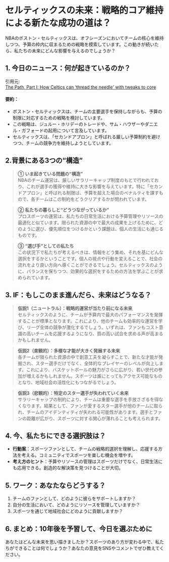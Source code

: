 # セルティックスの未来：戦略的コア維持による新たな成功の道は？

NBAのボストン・セルティックスは、オフシーズンにおいてチームの核心を維持しつつ、予算の枠内に収まるための戦略を模索しています。この動きが続いたら、私たちの未来にどんな影響を与えるのでしょうか？

## 1. 今日のニュース：何が起きているのか？

引用元:  
[The Path, Part I: How Celtics can ‘thread the needle' with tweaks to core](https://www.nbcsportsboston.com/nba/boston-celtics/offseason-preview-jrue-holiday-trade-sam-hauser-daniel-gafford/711422/)

#### 要約：
- ボストン・セルティックスは、チームの主要選手を保持しながらも、予算の制限に対応するための戦略を検討しています。
- この戦略は、ジュルー・ホリデーのトレードや、サム・ハウザーやダニエル・ガフォードの起用について言及しています。
- セルティックスは、「セカンドアプロン」と呼ばれる厳しい予算制約を避けつつ、チームの競争力を維持しようとしています。

## 2.背景にある3つの“構造”

> **① いま起きている問題の“構造”**  
NBAのチーム運営は、厳しいサラリーキャップ制度のもとで行われており、これが選手の獲得や維持に大きな影響を与えています。特に「セカンドアプロン」と呼ばれる制限は、予算を超えた場合のペナルティを課すもので、各チームはこの制約をどうクリアするかが問われています。

> **② 私たちの暮らしと“どうつながっているか”**  
プロスポーツの運営は、私たちの日常生活における予算管理やリソースの最適化と似ています。限られた資源の中で最大の成果を上げるために、どのように選び、優先順位をつけるかという課題は、個人の生活にも通じるものです。

> **③ “選び手”としての私たち**  
この状況下で私たちが考えるべきは、情報をどう集め、それを基にどんな選択をするかということです。個人の視点や行動を変えることで、社会の流れをより良い方向へ導くことができるでしょう。セルティックスのように、バランスを保ちつつ、効果的な選択をするための方法を学ぶことが求められています。

## 3. IF：もしこのまま進んだら、未来はどうなる？

> **仮説1（ニュートラル）：戦略的運営が当たり前になる未来**  
> セルティックスのように、チームが予算内で最大のパフォーマンスを発揮することが標準となります。これにより、他のチームも効率的な運営を学び、リーグ全体の競争が激化するでしょう。いずれは、ファンもコスト意識の高いチームを応援するようになり、質の高い試合を求める声が高まるかもしれません。

> **仮説2（楽観的）：多様な才能が大きく発展する未来**  
> 各チームが限られた資源の中で創意工夫を凝らすことで、新たな才能が発掘され、スター選手だけでなく、全体的なプレイヤーのレベルが向上します。これにより、バスケットボールの魅力がさらに広がり、若い世代の参加が増えるかもしれません。スポーツは誰にとってもアクセス可能なものとなり、地域社会の活性化にもつながるでしょう。

> **仮説3（悲観的）：特定のスター選手が失われていく未来**  
> サラリーキャップの制約により、チームは重要な選手を手放さざるを得なくなります。結果として、ファンが愛するスター選手が他のチームに取られ、チームのアイデンティティが失われる可能性があります。選手とファンの距離が広がり、スポーツに対する関心が薄れることも考えられます。

## 4. 今、私たちにできる選択肢は？
- **行動案**：スポーツファンとして、チームの戦略的選択を理解し、応援する方法を考える。コミュニティでスポーツを楽しむ機会を増やす。
- **考え方のヒント**：予算やリソースの管理はスポーツだけでなく、日常生活にも応用できる。創造的な解決策を見つけることが大切。

## 5. ワーク：あなたならどうする？
1. チームのファンとして、どのように彼らをサポートしますか？
2. 自分の生活において、どのようにリソースを管理していますか？
3. スポーツを通じて地域社会にどのように貢献しますか？

## 6. まとめ：10年後を予習して、今日を選ぶために
あなたはどんな未来を思い描きましたか？スポーツのあり方が変わる中で、私たちができることは何でしょうか？あなたの意見をSNSやコメントでぜひ教えてください。